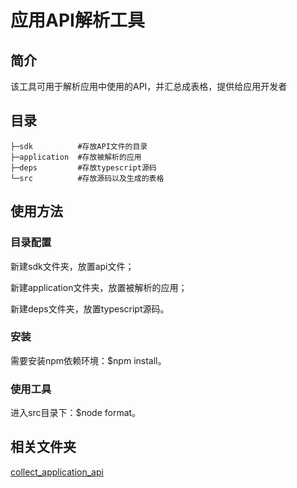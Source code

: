 # 应用API解析工具

## 简介

该工具可用于解析应用中使用的API，并汇总成表格，提供给应用开发者

## 目录

```
├─sdk          #存放API文件的目录
├─application  #存放被解析的应用
├─deps         #存放typescript源码
└─src          #存放源码以及生成的表格
```

## 使用方法

### 目录配置

新建sdk文件夹，放置api文件；

新建application文件夹，放置被解析的应用；

新建deps文件夹，放置typescript源码。

### 安装

需要安装npm依赖环境：$npm install。

### 使用工具

进入src目录下：$node format。

## 相关文件夹

[collect_application_api](https://gitee.com/openharmony/interface_sdk-js/tree/master/build-tools/collect_application_api)